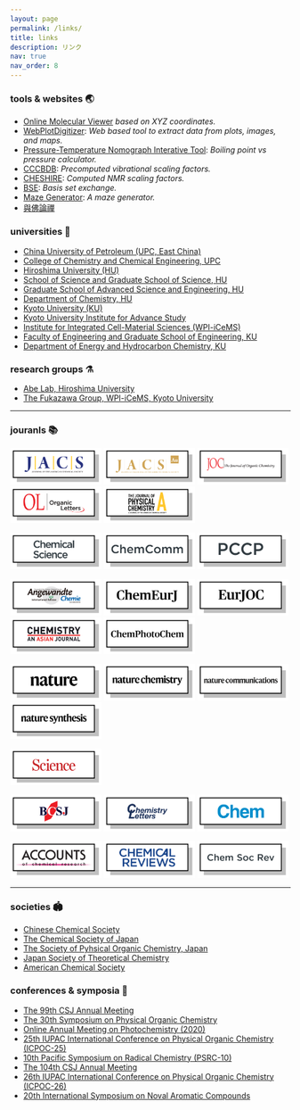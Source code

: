```yaml
---
layout: page
permalink: /links/
title: links
description: リンク
nav: true
nav_order: 8
---
```


### tools & websites 🌏

- [Online Molecular Viewer](https://wongzit.github.io/program/online/molviewer.html) *based on XYZ coordinates.*
- [WebPlotDigitizer](https://automeris.io/WebPlotDigitizer/): *Web based tool to extract data from plots, images, and maps.*
- [Pressure-Temperature Nomograph Interative Tool](https://www.sigmaaldrich.com/JP/ja/support/calculators-and-apps/pressure-temperature-nomograph-interactive-tool): *Boiling point vs pressure calculator.*
- [CCCBDB](https://cccbdb.nist.gov/vibscalejustx.asp): *Precomputed vibrational scaling factors.*
- [CHESHIRE](http://cheshirenmr.info): *Computed NMR scaling factors.*
- [BSE](http://basissetexchange.org): *Basis set exchange.*
- [Maze Generator](https://www.mazegenerator.net): *A maze generator.*
- [與佛論禪](https://www.keyfc.net/bbs/tools/tudoucode.aspx)

### universities 🏫

- [China University of Petroleum (UPC, East China)](https://www.upc.edu.cn)
- [College of Chemistry and Chemical Engineering, UPC](http://cce.upc.edu.cn)
- [Hiroshima University (HU)](https://www.hiroshima-u.ac.jp)
- [School of Science and Graduate School of Science, HU](https://www.hiroshima-u.ac.jp/sci)
- [Graduate School of Advanced Science and Engineering, HU](https://www.hiroshima-u.ac.jp/adse)
- [Department of Chemistry, HU](https://chemistry.hiroshima-u.ac.jp)
- [Kyoto University (KU)](https://www.kyoto-u.ac.jp/ja)
- [Kyoto University Institute for Advance Study](https://kuias.kyoto-u.ac.jp/j/)
- [Institute for Integrated Cell-Material Sciences (WPI-iCeMS)](https://www.icems.kyoto-u.ac.jp)
- [Faculty of Engineering and Graduate School of Engineering, KU](https://www.t.kyoto-u.ac.jp/ja)
- [Department of Energy and Hydrocarbon Chemistry, KU](https://www.eh.t.kyoto-u.ac.jp/ja)

### research groups ⚗️

- [Abe Lab, Hiroshima University](https://hiu-roc.webnode.jp)
- [The Fukazawa Group, WPI-iCeMS, Kyoto University](https://fukazawa.icems.kyoto-u.ac.jp)

<hr />

### jouranls 📚

<p align="left">
<a href="https://pubs.acs.org/journal/jacsat"> <img alt="jacs" class="icon" src="/assets/img/link/jacs.png" style="height:66px; background-color:transparent;"></a>
<a href="https://pubs.acs.org/journal/jaaucr"> <img alt="jacsau" class="icon" src="/assets/img/link/jacsau.png" style="height:66px; background-color:transparent;"></a>
<a href="https://pubs.acs.org/journal/joceah"> <img alt="joc" class="icon" src="/assets/img/link/joc.png" style="height:66px; background-color:transparent;"></a>
<a href="https://pubs.acs.org/journal/orlef7"> <img alt="ol" class="icon" src="/assets/img/link/ol.png" style="height:66px; background-color:transparent;"></a>
<a href="https://pubs.acs.org/journal/jpcafh"> <img alt="jpca" class="icon" src="/assets/img/link/jpca.png" style="height:66px; background-color:transparent;"></a>

<a href="https://pubs.rsc.org/en/journals/journalissues/sc?_gl=1*1m9op06*_gcl_au*MTkzNTg3ODYxNS4xNzU0Mjg4NjIx#!recentarticles&adv"> <img alt="cs" class="icon" src="/assets/img/link/cs.png" style="height:66px; background-color:transparent;"></a>
<a href="https://pubs.rsc.org/en/journals/journalissues/cc#!recentarticles&adv"> <img alt="cc" class="icon" src="/assets/img/link/cc.png" style="height:66px; background-color:transparent;"></a>
<a href="https://pubs.rsc.org/en/journals/journalissues/cp?_gl=1*kq1s46*_gcl_au*MTkzNTg3ODYxNS4xNzU0Mjg4NjIx#!recentarticles"> <img alt="pccp" class="icon" src="/assets/img/link/pccp.png" style="height:66px; background-color:transparent;"></a>

<a href="https://onlinelibrary.wiley.com/journal/15213773"> <img alt="acie" class="icon" src="/assets/img/link/acie.png" style="height:66px; background-color:transparent;"></a>
<a href="https://chemistry-europe.onlinelibrary.wiley.com/journal/15213765"> <img alt="cej" class="icon" src="/assets/img/link/cej.png" style="height:66px; background-color:transparent;"></a>
<a href="https://chemistry-europe.onlinelibrary.wiley.com/journal/10990690"> <img alt="ejoc" class="icon" src="/assets/img/link/ejoc.png" style="height:66px; background-color:transparent;"></a>
<a href="https://chemistry-europe.onlinelibrary.wiley.com/journal/1861471x"> <img alt="caj" class="icon" src="/assets/img/link/caj.png" style="height:66px; background-color:transparent;"></a>
<a href="https://chemistry-europe.onlinelibrary.wiley.com/journal/23670932"> <img alt="cpc" class="icon" src="/assets/img/link/cpc.png" style="height:66px; background-color:transparent;"></a>

<a href="https://www.nature.com/nature/research-articles"> <img alt="nature" class="icon" src="/assets/img/link/nature.png" style="height:66px; background-color:transparent;"></a>
<a href="https://www.nature.com/nchem/research-articles"> <img alt="nchem" class="icon" src="/assets/img/link/nchem.png" style="height:66px; background-color:transparent;"></a>
<a href="https://www.nature.com/ncomms/research-articles"> <img alt="ncom" class="icon" src="/assets/img/link/ncom.png" style="height:66px; background-color:transparent;"></a>
<a href="https://www.nature.com/natsynth/research-articles"> <img alt="nsyn" class="icon" src="/assets/img/link/nsyn.png" style="height:66px; background-color:transparent;"></a>

<a href="https://www.science.org/journal/science"> <img alt="science" class="icon" src="/assets/img/link/science.png" style="height:66px; background-color:transparent;"></a>

<a href="https://academic.oup.com/bcsj"> <img alt="bcsj" class="icon" src="/assets/img/link/bcsj.png" style="height:66px; background-color:transparent;"></a>
<a href="https://academic.oup.com/chemlett"> <img alt="cl" class="icon" src="/assets/img/link/cl.png" style="height:66px; background-color:transparent;"></a>
<a href="https://www.cell.com/chem/home"> <img alt="chem" class="icon" src="/assets/img/link/chem.png" style="height:66px; background-color:transparent;"></a>

<a href="https://pubs.acs.org/journal/achre4"> <img alt="acr" class="icon" src="/assets/img/link/acr.png" style="height:66px; background-color:transparent;"></a>
<a href="https://pubs.acs.org/journal/chreay"> <img alt="cr" class="icon" src="/assets/img/link/cr.png" style="height:66px; background-color:transparent;"></a>
<a href="https://pubs.rsc.org/en/journals/journalissues/cs#!recentarticles&adv"> <img alt="csr" class="icon" src="/assets/img/link/csr.png" style="height:66px; background-color:transparent;"></a>
</p>

<hr />

### societies 🏟️

- [Chinese Chemical Society](https://www.chemsoc.org.cn)
- [The Chemical Society of Japan](https://www.chemistry.or.jp)
- [The Society of Pyhsical Organic Chemistry, Japan](http://jpoc.ac)
- [Japan Society of Theoretical Chemistry](https://www.rkk-web.jp)
- [American Chemical Society](https://www.acs.org)

### conferences & symposia 🔋

- [The 99th CSJ Annual Meeting](https://www.csj.jp/nenkai/99haru/)
- [The 30th Symposium on Physical Organic Chemistry](http://www.chem.sci.osaka-u.ac.jp/lab/kubo/poc30/index.html)
- [Online Annual Meeting on Photochemistry (2020)](https://photochemistry.jp/web2020/)
- [25th IUPAC International Conference on Physical Organic Chemistry (ICPOC-25)](https://icpoc25.jp)
- [10th Pacific Symposium on Radical Chemistry (PSRC-10)](http://os.kuicr.kyoto-u.ac.jp/PSRC10/index.html)
- [The 104th CSJ Annual Meeting](https://pub.confit.atlas.jp/ja/event/csj104th)
- [26th IUPAC International Conference on Physical Organic Chemistry (ICPOC-26)](http://www.icpoc26.tsinghua.edu.cn)
- [20th International Symposium on Noval Aromatic Compounds](https://www.isna2024.com)


